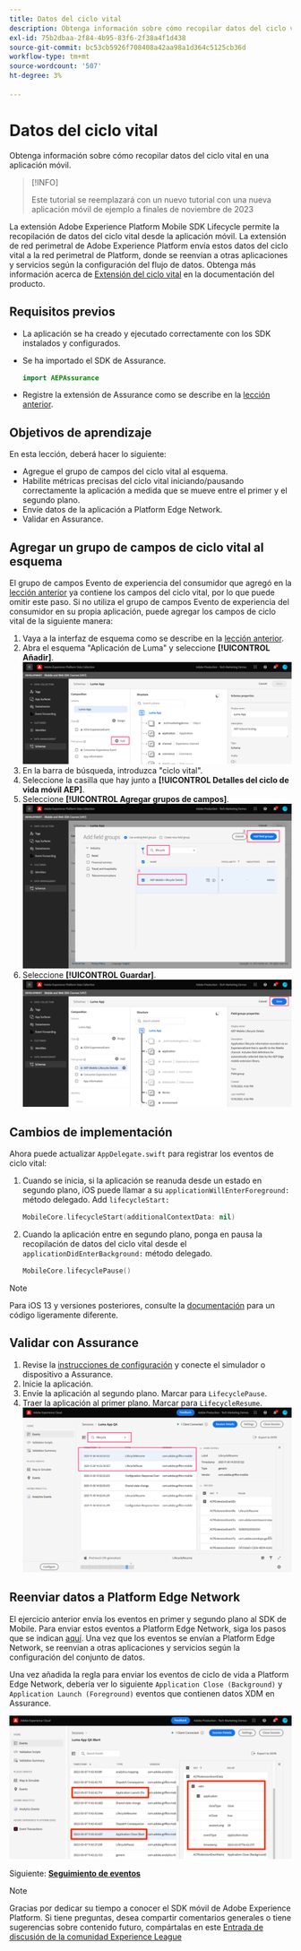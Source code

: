 ```yaml
---
title: Datos del ciclo vital
description: Obtenga información sobre cómo recopilar datos del ciclo vital en una aplicación móvil.
exl-id: 75b2dbaa-2f84-4b95-83f6-2f38a4f1d438
source-git-commit: bc53cb5926f708408a42aa98a1d364c5125cb36d
workflow-type: tm+mt
source-wordcount: '507'
ht-degree: 3%

---
```


# Datos del ciclo vital

Obtenga información sobre cómo recopilar datos del ciclo vital en una aplicación móvil.

>[!INFO]
>
> Este tutorial se reemplazará con un nuevo tutorial con una nueva aplicación móvil de ejemplo a finales de noviembre de 2023

La extensión Adobe Experience Platform Mobile SDK Lifecycle permite la recopilación de datos del ciclo vital desde la aplicación móvil. La extensión de red perimetral de Adobe Experience Platform envía estos datos del ciclo vital a la red perimetral de Platform, donde se reenvían a otras aplicaciones y servicios según la configuración del flujo de datos. Obtenga más información acerca de [Extensión del ciclo vital](https://developer.adobe.com/client-sdks/documentation/lifecycle-for-edge-network/) en la documentación del producto.


## Requisitos previos

* La aplicación se ha creado y ejecutado correctamente con los SDK instalados y configurados.
* Se ha importado el SDK de Assurance.

  ```swift
  import AEPAssurance
  ```

* Registre la extensión de Assurance como se describe en la [lección anterior](install-sdks.md).

## Objetivos de aprendizaje

En esta lección, deberá hacer lo siguiente:

* Agregue el grupo de campos del ciclo vital al esquema.
* Habilite métricas precisas del ciclo vital iniciando/pausando correctamente la aplicación a medida que se mueve entre el primer y el segundo plano.
* Envíe datos de la aplicación a Platform Edge Network.
* Validar en Assurance.

## Agregar un grupo de campos de ciclo vital al esquema

El grupo de campos Evento de experiencia del consumidor que agregó en la [lección anterior](create-schema.md) ya contiene los campos del ciclo vital, por lo que puede omitir este paso. Si no utiliza el grupo de campos Evento de experiencia del consumidor en su propia aplicación, puede agregar los campos de ciclo vital de la siguiente manera:

1. Vaya a la interfaz de esquema como se describe en la [lección anterior](create-schema.md).
1. Abra el esquema &quot;Aplicación de Luma&quot; y seleccione **[!UICONTROL Añadir]**.
   ![seleccione añadir](assets/mobile-lifecycle-add.png)
1. En la barra de búsqueda, introduzca &quot;ciclo vital&quot;.
1. Seleccione la casilla que hay junto a **[!UICONTROL Detalles del ciclo de vida móvil AEP]**.
1. Seleccione **[!UICONTROL Agregar grupos de campos]**.
   ![añadir grupo de campos](assets/mobile-lifecycle-lifecycle-field-group.png)
1. Seleccione **[!UICONTROL Guardar]**.
   ![guardar](assets/mobile-lifecycle-lifecycle-save.png)


## Cambios de implementación

Ahora puede actualizar `AppDelegate.swift` para registrar los eventos de ciclo vital:

1. Cuando se inicia, si la aplicación se reanuda desde un estado en segundo plano, iOS puede llamar a su `applicationWillEnterForeground:` método delegado. Add `lifecycleStart:`

   ```swift
   MobileCore.lifecycleStart(additionalContextData: nil)
   ```

1. Cuando la aplicación entre en segundo plano, ponga en pausa la recopilación de datos del ciclo vital desde el `applicationDidEnterBackground:` método delegado.

   ```swift
   MobileCore.lifecyclePause()
   ```

>[!NOTE]
>
>Para iOS 13 y versiones posteriores, consulte la [documentación](https://developer.adobe.com/client-sdks/documentation/mobile-core/lifecycle/#register-lifecycle-with-mobile-core-and-add-appropriate-startpause-calls) para un código ligeramente diferente.

## Validar con Assurance

1. Revise la [instrucciones de configuración](assurance.md) y conecte el simulador o dispositivo a Assurance.
1. Inicie la aplicación.
1. Envíe la aplicación al segundo plano. Marcar para `LifecyclePause`.
1. Traer la aplicación al primer plano. Marcar para `LifecycleResume`.
   ![validar ciclo vital](assets/mobile-lifecycle-lifecycle-assurance.png)


## Reenviar datos a Platform Edge Network

El ejercicio anterior envía los eventos en primer y segundo plano al SDK de Mobile. Para enviar estos eventos a Platform Edge Network, siga los pasos que se indican [aquí](https://developer.adobe.com/client-sdks/documentation/lifecycle-for-edge-network/#configure-a-rule-to-forward-lifecycle-metrics-to-platform). Una vez que los eventos se envían a Platform Edge Network, se reenvían a otras aplicaciones y servicios según la configuración del conjunto de datos.

Una vez añadida la regla para enviar los eventos de ciclo de vida a Platform Edge Network, debería ver lo siguiente `Application Close (Background)` y `Application Launch (Foreground)` eventos que contienen datos XDM en Assurance.

![validar ciclo de vida enviado a Platform Edge](assets/mobile-lifecycle-edge-assurance.png)



Siguiente: **[Seguimiento de eventos](events.md)**

>[!NOTE]
>
>Gracias por dedicar su tiempo a conocer el SDK móvil de Adobe Experience Platform. Si tiene preguntas, desea compartir comentarios generales o tiene sugerencias sobre contenido futuro, compártalas en este [Entrada de discusión de la comunidad Experience League](https://experienceleaguecommunities.adobe.com/t5/adobe-experience-platform-data/tutorial-discussion-implement-adobe-experience-cloud-in-mobile/td-p/443796)